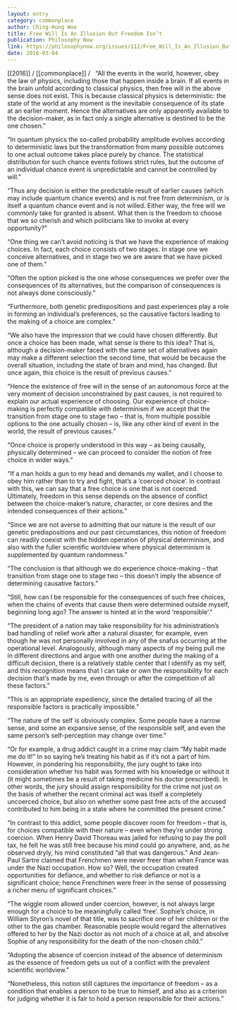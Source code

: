 ```yaml
---
layout: entry
category: commonplace
author: Ching-Hung Woo
title: Free Will Is An Illusion But Freedom Isn’t
publication: Philosophy Now
link: https://philosophynow.org/issues/112/Free_Will_Is_An_Illusion_But_Freedom_Isnt
date: 2016-03-04
---
```


[[2016]] / [[commonplace]] / 
 
“All the events in the world, however, obey the law of physics, including those that happen inside a brain. If all events in the brain unfold according to classical physics, then free will in the above sense does not exist. This is because classical physics is deterministic: the state of the world at any moment is the inevitable consequence of its state at an earlier moment. Hence the alternatives are only apparently available to the decision-maker, as in fact only a single alternative is destined to be the one chosen.”

“In quantum physics the so-called probability amplitude evolves according to deterministic laws but the transformation from many possible outcomes to one actual outcome takes place purely by chance. The statistical distribution for such chance events follows strict rules, but the outcome of an individual chance event is unpredictable and cannot be controlled by will.”

“Thus any decision is either the predictable result of earlier causes (which may include quantum chance events) and is not free from determinism, or is itself a quantum chance event and is not willed. Either way, the free will we commonly take for granted is absent. What then is the freedom to choose that we so cherish and which politicians like to invoke at every opportunity?”

“One thing we can’t avoid noticing is that we have the experience of making choices. In fact, each choice consists of two stages. In stage one we conceive alternatives, and in stage two we are aware that we have picked one of them.”

“Often the option picked is the one whose consequences we prefer over the consequences of its alternatives, but the comparison of consequences is not always done consciously.”

“Furthermore, both genetic predispositions and past experiences play a role in forming an individual’s preferences, so the causative factors leading to the making of a choice are complex.”

“We also have the impression that we could have chosen differently. But once a choice has been made, what sense is there to this idea? That is, although a decision-maker faced with the same set of alternatives again may make a different selection the second time, that would be because the overall situation, including the state of brain and mind, has changed. But once again, this choice is the result of previous causes.”

“Hence the existence of free will in the sense of an autonomous force at the very moment of decision unconstrained by past causes, is not required to explain our actual experience of choosing. Our experience of choice-making is perfectly compatible with determinism if we accept that the transition from stage one to stage two – that is, from multiple possible options to the one actually chosen – is, like any other kind of event in the world, the result of previous causes.”

“Once choice is properly understood in this way – as being causally, physically determined – we can proceed to consider the notion of free choice in wider ways.”

“If a man holds a gun to my head and demands my wallet, and I choose to obey him rather than to try and fight, that’s a ‘coerced choice’. In contrast with this, we can say that a free choice is one that is not coerced. Ultimately, freedom in this sense depends on the absence of conflict between the choice-maker’s nature, character, or core desires and the intended consequences of their actions.”

“Since we are not averse to admitting that our nature is the result of our genetic predispositions and our past circumstances, this notion of freedom can readily coexist with the hidden operation of physical determinism, and also with the fuller scientific worldview where physical determinism is supplemented by quantum randomness.”

“The conclusion is that although we do experience choice-making – that transition from stage one to stage two – this doesn’t imply the absence of determining causative factors.”

“Still, how can I be responsible for the consequences of such free choices, when the chains of events that cause them were determined outside myself, beginning long ago? The answer is hinted at in the word ‘responsible’.”

“The president of a nation may take responsibility for his administration’s bad handling of relief work after a natural disaster, for example, even though he was not personally involved in any of the snafus occurring at the operational level. Analogously, although many aspects of my being pull me in different directions and argue with one another during the making of a difficult decision, there is a relatively stable center that I identify as my self, and this recognition means that I can take or own the responsibility for each decision that’s made by me, even through or after the competition of all these factors.”

“This is an appropriate expediency, since the detailed tracing of all the responsible factors is practically impossible.”

“The nature of the self is obviously complex. Some people have a narrow sense, and some an expansive sense, of the responsible self, and even the same person’s self-perception may change over time.”

“Or for example, a drug addict caught in a crime may claim “My habit made me do it!” In so saying he’s treating his habit as if it’s not a part of him. However, in pondering his responsibility, the jury ought to take into consideration whether his habit was formed with his knowledge or without it (it might sometimes be a result of taking medicine his doctor prescribed). In other words, the jury should assign responsibility for the crime not just on the basis of whether the recent criminal act was itself a completely uncoerced choice, but also on whether some past free acts of the accused contributed to him being in a state where he committed the present crime.”

“In contrast to this addict, some people discover room for freedom – that is, for choices compatible with their nature – even when they’re under strong coercion. When Henry David Thoreau was jailed for refusing to pay the poll tax, he felt he was still free because his mind could go anywhere, and, as he observed dryly, his mind constituted “all that was dangerous.” And Jean-Paul Sartre claimed that Frenchmen were never freer than when France was under the Nazi occupation. How so? Well, the occupation created opportunities for defiance, and whether to risk defiance or not is a significant choice; hence Frenchmen were freer in the sense of possessing a richer menu of significant choices.”

“The wiggle room allowed under coercion, however, is not always large enough for a choice to be meaningfully called ‘free’. Sophie’s choice, in William Styron’s novel of that title, was to sacrifice one of her children or the other to the gas chamber. Reasonable people would regard the alternatives offered to her by the Nazi doctor as not much of a choice at all, and absolve Sophie of any responsibility for the death of the non-chosen child.”

“Adopting the absence of coercion instead of the absence of determinism as the essence of freedom gets us out of a conflict with the prevalent scientific worldview.”

“Nonetheless, this notion still captures the importance of freedom – as a condition that enables a person to be true to himself, and also as a criterion for judging whether it is fair to hold a person responsible for their actions.”
